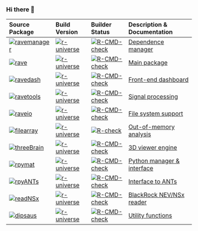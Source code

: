 ### Hi there 👋

<!--
**dipterix/dipterix** is a ✨ _special_ ✨ repository because its `README.md` (this file) appears on your GitHub profile.

Here are some ideas to get you started:

- 🔭 I’m currently working on ...
- 🌱 I’m currently learning ...
- 👯 I’m looking to collaborate on ...
- 🤔 I’m looking for help with ...
- 💬 Ask me about ...
- 📫 How to reach me: ...
- 😄 Pronouns: ...
- ⚡ Fun fact: ...
-->

<div align="center">

|Source Package|Build Version|Builder Status|Description & Documentation|
|:--|:--|:--|:--|
|[![ravemanager](https://img.shields.io/github/r-package/v/dipterix/ravemanager/master?logo=github&style=flat-square&color=white&label=ravemanager)](https://github.com/dipterix/ravemanager)|[![r-universe](https://rave-ieeg.r-universe.dev/badges/ravemanager?color=blue&style=classic)](https://rave-ieeg.r-universe.dev/ravemanager)|[![R-CMD-check](https://github.com/dipterix/ravemanager/actions/workflows/R-CMD-check.yaml/badge.svg)](https://github.com/dipterix/ravemanager/actions/workflows/R-CMD-check.yaml)|[Dependence manager](https://dipterix.org/ravemanager/reference/index.html)|
|[![rave](https://img.shields.io/github/r-package/v/beauchamplab/rave/master?logo=github&style=flat-square&color=white&label=rave)](https://github.com/beauchamplab/rave)|[![r-universe](https://rave-ieeg.r-universe.dev/badges/rave?color=blue&style=classic)](https://rave-ieeg.r-universe.dev/rave)|[![R-CMD-check](https://github.com/beauchamplab/rave/workflows/R-CMD-check/badge.svg)](https://github.com/beauchamplab/rave/actions)|[Main package](https://openwetware.org/wiki/RAVE)|
|[![ravedash](https://img.shields.io/github/r-package/v/dipterix/ravedash/master?logo=github&style=flat-square&color=white&label=ravedash)](https://github.com/dipterix/ravedash)|[![r-universe](https://rave-ieeg.r-universe.dev/badges/ravedash?color=blue&style=classic)](https://rave-ieeg.r-universe.dev/ravedash)|[![R-CMD-check](https://github.com/dipterix/ravedash/actions/workflows/R-CMD-check.yaml/badge.svg)](https://github.com/dipterix/ravedash/actions/workflows/R-CMD-check.yaml)|[Front-end dashboard](https://dipterix.org/ravedash/)|
|[![ravetools](https://img.shields.io/github/r-package/v/dipterix/ravetools/master?logo=github&style=flat-square&color=white&label=ravetools)](https://github.com/dipterix/ravetools)|[![r-universe](https://rave-ieeg.r-universe.dev/badges/ravetools?color=blue&style=classic)](https://rave-ieeg.r-universe.dev/ravetools)|[![R-CMD-check](https://github.com/dipterix/ravetools/workflows/R-CMD-check/badge.svg)](https://github.com/dipterix/ravetools/actions)|[Signal processing](https://dipterix.org/ravetools/)|
|[![raveio](https://img.shields.io/github/r-package/v/beauchamplab/raveio/master?logo=github&style=flat-square&color=white&label=raveio)](https://github.com/beauchamplab/raveio)|[![r-universe](https://rave-ieeg.r-universe.dev/badges/raveio?color=blue&style=classic)](https://rave-ieeg.r-universe.dev/raveio)|[![R-CMD-check](https://github.com/beauchamplab/raveio/actions/workflows/R-CMD-check.yaml/badge.svg)](https://github.com/beauchamplab/raveio/actions/workflows/R-CMD-check.yaml)|[File system support](https://beauchamplab.github.io/raveio/reference/index.html)|
|[![filearray](https://img.shields.io/github/r-package/v/dipterix/filearray/master?logo=github&style=flat-square&color=white&label=filearray)](https://github.com/dipterix/filearray)|[![r-universe](https://rave-ieeg.r-universe.dev/badges/filearray?color=blue&style=classic)](https://rave-ieeg.r-universe.dev/filearray)|[![R-check](https://github.com/dipterix/filearray/workflows/R-CMD-check/badge.svg)](https://github.com/dipterix/filearray/actions)|[Out-of-memory analysis](https://dipterix.org/filearray/)|
|[![threeBrain](https://img.shields.io/github/r-package/v/dipterix/threeBrain/master?logo=github&style=flat-square&color=white&label=threeBrain)](https://github.com/dipterix/threeBrain)|[![r-universe](https://rave-ieeg.r-universe.dev/badges/threeBrain?color=blue&style=classic)](https://rave-ieeg.r-universe.dev/threeBrain)|[![R-CMD-check](https://github.com/dipterix/threeBrain/actions/workflows/R-CMD-check.yaml/badge.svg)](https://github.com/dipterix/threeBrain/actions/workflows/R-CMD-check.yaml)|[3D viewer engine](https://dipterix.org/threeBrain/)|
|[![rpymat](https://img.shields.io/github/r-package/v/dipterix/rpymat/master?logo=github&style=flat-square&color=white&label=rpymat)](https://github.com/dipterix/rpymat)|[![r-universe](https://rave-ieeg.r-universe.dev/badges/rpymat?color=blue&style=classic)](https://rave-ieeg.r-universe.dev/rpymat)|[![R-CMD-check](https://github.com/dipterix/rpymat/workflows/R-CMD-check/badge.svg)](https://github.com/dipterix/rpymat/actions)|[Python manager & interface](https://dipterix.org/rpymat/)|
|[![rpyANTs](https://img.shields.io/github/r-package/v/dipterix/rpyANTs/master?logo=github&style=flat-square&color=white&label=rpyANTs)](https://github.com/dipterix/rpyANTs)|[![r-universe](https://rave-ieeg.r-universe.dev/badges/rpyANTs?color=blue&style=classic)](https://rave-ieeg.r-universe.dev/rpyANTs)|[![R-CMD-check](https://github.com/dipterix/rpyANTs/workflows/R-CMD-check/badge.svg)](https://github.com/dipterix/rpyANTs/actions)|[Interface to ANTs](https://dipterix.org/rpyANTs/)|
|[![readNSx](https://img.shields.io/github/r-package/v/dipterix/readNSx/master?logo=github&style=flat-square&color=white&label=readNSx)](https://github.com/dipterix/readNSx)|[![r-universe](https://rave-ieeg.r-universe.dev/badges/readNSx?color=blue&style=classic)](https://rave-ieeg.r-universe.dev/readNSx)|[![R-CMD-check](https://github.com/dipterix/readNSx/actions/workflows/R-CMD-check.yaml/badge.svg)](https://github.com/dipterix/readNSx/actions/workflows/R-CMD-check.yaml)|[BlackRock NEV/NSx reader](https://dipterix.org/readNSx/)|
|[![dipsaus](https://img.shields.io/github/r-package/v/dipterix/dipsaus/master?logo=github&style=flat-square&color=white&label=dipsaus)](https://github.com/dipterix/dipsaus)|[![r-universe](https://rave-ieeg.r-universe.dev/badges/dipsaus?color=blue&style=classic)](https://rave-ieeg.r-universe.dev/dipsaus)|[![R-CMD-check](https://github.com/dipterix/dipsaus/actions/workflows/R-CMD-check.yaml/badge.svg)](https://github.com/dipterix/dipsaus/actions/workflows/R-CMD-check.yaml)|[Utility functions](https://dipterix.org/dipsaus/)|


</div>
